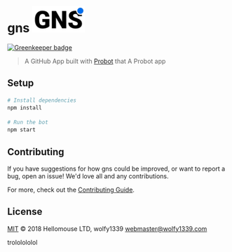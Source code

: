 # gns <img src="assets/logo.svg" width="120">

[![Greenkeeper badge](https://badges.greenkeeper.io/hellomouse/GNS.svg)](https://greenkeeper.io/)

> A GitHub App built with [Probot](https://github.com/probot/probot) that A Probot app

## Setup

```sh
# Install dependencies
npm install

# Run the bot
npm start
```

## Contributing

If you have suggestions for how gns could be improved, or want to report a bug, open an issue! We'd love all and any contributions.

For more, check out the [Contributing Guide](CONTRIBUTING.md).

## License

[MIT](LICENSE) © 2018 Hellomouse LTD, wolfy1339 <webmaster@wolfy1339.com>


trololololol
